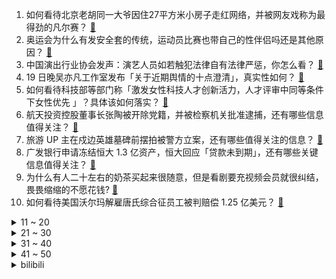 1. 如何看待北京老胡同一大爷因住27平方米小房子走红网络，并被网友戏称为最得劲的凡尔赛？ [:link:](https://www.zhihu.com/question/472763364)
2. 奥运会为什么有发安全套的传统，运动员比赛也带自己的性伴侣吗还是其他原因？ [:link:](https://www.zhihu.com/question/471480817)
3. 中国演出行业协会发声：演艺人员如若触犯法律自有法律严惩，你怎么看？ [:link:](https://www.zhihu.com/question/473241414)
4. 19 日晚吴亦凡工作室发布「关于近期舆情的十点澄清」，真实性如何？ [:link:](https://www.zhihu.com/question/473270235)
5. 如何看待科技部等部门称「激发女性科技人才创新活力，人才评审中同等条件下女性优先 」？具体该如何落实？ [:link:](https://www.zhihu.com/question/473183170)
6. 航天投资控股董事长张陶被开除党籍，并被检察机关批准逮捕，还有哪些信息值得关注？ [:link:](https://www.zhihu.com/question/473261238)
7. 旅游 UP 主在戍边英雄墓碑前摆拍被警方立案，还有哪些值得关注的信息？ [:link:](https://www.zhihu.com/question/473122305)
8. 广发银行申请冻结恒大 1.3 亿资产，恒大回应「贷款未到期」，还有哪些关键信息值得关注？ [:link:](https://www.zhihu.com/question/473193941)
9. 为什么有人二十左右的奶茶买起来很随意，但是看剧要充视频会员就很纠结，畏畏缩缩的不愿花钱? [:link:](https://www.zhihu.com/question/469288282)
10. 如何看待美国沃尔玛解雇唐氏综合征员工被判赔偿 1.25 亿美元？ [:link:](https://www.zhihu.com/question/473024466)
<details>
<summary>11 ~ 20</summary>

11. 截至19日晚，都美竹的 24 小时期限内吴亦凡未退圈，都美竹暂未放出更多信息，吴亦凡会全身而退吗？ [:link:](https://www.zhihu.com/question/473266486)
12. 一分钟奥特曼和十个亿，选哪个？ [:link:](https://www.zhihu.com/question/472319404)
13. 既然Iso越高噪点越多，那么把iso开到最低，曝光时间拉长，是不是就可以得到一张画质非常好的照片？ [:link:](https://www.zhihu.com/question/472876923)
14. 一个人有贵气是什么特征？ [:link:](https://www.zhihu.com/question/61071183)
15. 那些长期熬夜的人会怎么样？ [:link:](https://www.zhihu.com/question/471772400)
16. 马克思主义三大来源著作首次系统整理面世，你对马克思主义有哪些学理上的了解？ [:link:](https://www.zhihu.com/question/466294624)
17. 在地球上，我作为人，认为人的地位一定比其他生物高，是否正确？ [:link:](https://www.zhihu.com/question/473108260)
18. 面对目前都美竹曝光的信息，吴亦凡方面会怎么处理？他会真的退圈吗？ [:link:](https://www.zhihu.com/question/473034206)
19. 从什么时候起，日本动画里青梅竹马就总是赢不了天降呢？为什么？ [:link:](https://www.zhihu.com/question/472757190)
20. 我国成年人肥胖率超过 50% ，超重肥胖会对身体产生哪些影响？如何健康合理减肥？ [:link:](https://www.zhihu.com/question/472532788)
</details>
<details>
<summary>21 ~ 30</summary>

21. 韩束率先与吴亦凡解约后，康师傅也宣布解约，会引发更大规模的解约风波吗？ [:link:](https://www.zhihu.com/question/473012719)
22. 借了一个男孩steam账号打游戏，上号之前都会跟他说一声，今天他说上号前不用跟他说，是什么意思？ [:link:](https://www.zhihu.com/question/389364381)
23. 如何评价印尼男子主动吸入新冠病毒后去世？还有哪些信息值得关注？ [:link:](https://www.zhihu.com/question/472914984)
24. 过去一百年间，有哪些生物明显进化了？ [:link:](https://www.zhihu.com/question/472023567)
25. 女孩子哪个瞬间会让你觉得很有教养? [:link:](https://www.zhihu.com/question/364828906)
26. 如何看待都美竹、张丹三之后魏雨欣再发吴亦凡聊天及转账记录「当勇敢的那一个人」？ [:link:](https://www.zhihu.com/question/473149548)
27. 女朋友喜欢玩乙女游戏、叫纸片人老公，是什么心理？该怎么沟通？ [:link:](https://www.zhihu.com/question/472249121)
28. 化学实验用的烧杯能不能平时喝水用？ [:link:](https://www.zhihu.com/question/30500379)
29. 人到底怎么才可以变好？ [:link:](https://www.zhihu.com/question/466125585)
30. 农村的公公婆婆要带 20几个亲戚来我新家给我们温锅，被我阻止了，是我做错了么，应该怎么处理？ [:link:](https://www.zhihu.com/question/26730418)
</details>
<details>
<summary>31 ~ 40</summary>

31. 你喜欢的和喜欢你的，选哪个呢? [:link:](https://www.zhihu.com/question/469099158)
32. 明知道不可能做到，为什么还要努力？ [:link:](https://www.zhihu.com/question/469861039)
33. 有什么事情是你上了大学后才知道的？ [:link:](https://www.zhihu.com/question/355322953)
34. 我想参加高职扩招，怎么报名？ [:link:](https://www.zhihu.com/question/458784955)
35. 哪个求职网站（app）最靠谱？ [:link:](https://www.zhihu.com/question/21383951)
36. 有没有短篇小甜文推荐？ [:link:](https://www.zhihu.com/question/471579661)
37. 相关性与因果有什么联系与区别？ [:link:](https://www.zhihu.com/question/40007470)
38. 金钱和快乐哪个更重要? [:link:](https://www.zhihu.com/question/473072543)
39. 没人觉得《三体Ⅱ》中庄颜很可悲吗？ [:link:](https://www.zhihu.com/question/472579688)
40. 晚上跑步真的会瘦吗？ [:link:](https://www.zhihu.com/question/389149750)
</details>
<details>
<summary>41 ~ 50</summary>

41. 看了那么多道理，为什么还是改变不了自己？ [:link:](https://www.zhihu.com/question/468182183)
42. 中考失败了应选择什么出路？ [:link:](https://www.zhihu.com/question/470206909)
43. 喜欢燕麦咖啡的人，到底喜欢的是什么？ [:link:](https://www.zhihu.com/question/436457768)
44. 明兰不接受贺弘文纳表妹曹锦绣为妾，为何能接受顾廷烨纳妾呢？ [:link:](https://www.zhihu.com/question/310572997)
45. 长得漂亮的人一般都有什么共同点？ [:link:](https://www.zhihu.com/question/470255436)
46. 男生除了香水还有什么办法让自己身上没有异味或者好闻？ [:link:](https://www.zhihu.com/question/471921149)
47. 国企的工作真的有人们口中说的那么完美吗？ [:link:](https://www.zhihu.com/question/471714849)
48. 变美后的你，可以给出哪些实用的建议？ [:link:](https://www.zhihu.com/question/466763464)
49. 高中生物有什么好用的练习册推荐？ [:link:](https://www.zhihu.com/question/409338461)
50. 去男友家见家长，受过哪些委屈和不尊重？ [:link:](https://www.zhihu.com/question/461327564)
</details><details>
<summary>bilibili</summary>

1. 我摊牌了！咱庵塌了！ [:link:](//www.bilibili.com/video/BV1GU4y137eA)
2. 不要“做”挑战？（第十三期）【上】 [:link:](//www.bilibili.com/video/BV1iM4y1K7DH)
3. 不要笑挑战 [:link:](//www.bilibili.com/video/BV1VB4y1K7eL)
4. 【亮记生物鉴定】网络热传生物鉴定32 [:link:](//www.bilibili.com/video/BV1Lw411975d)
5. 太悲壮！血战至最后一人！《亮剑》P3 [:link:](//www.bilibili.com/video/BV1aw411d7o7)
6. 买 瓜 大 队 [:link:](//www.bilibili.com/video/BV1CU4y137FJ)
7. 《网络热门科普工作者鉴定》 [:link:](//www.bilibili.com/video/BV1qb4y167JA)
8. 你真的了解加拿大电鳗嘛？ [:link:](//www.bilibili.com/video/BV1to4y1D7G3)
9. 《仅 粉 丝 可 见 的 纯 洁》：加拿大电鳗贞洁保卫战 [:link:](//www.bilibili.com/video/BV1o54y1n7MV)
10. 找两个互不认识的UP主，让他们强行聊天会有多尬？【尬聊01】 [:link:](//www.bilibili.com/video/BV1uL411H7jA)
<details>
<summary>11 ~ 20</summary>

11. 【50W纪念】谢 谢 ——嘉心糖们有句话想对你们说。。。 [:link:](//www.bilibili.com/video/BV1L64y1z7Df)
12. 《内 向 顾 客》 [:link:](//www.bilibili.com/video/BV1Wv411n7FK)
13. 课 堂 请 勿 对 对 子【第二季2】写给抑郁的诗 [:link:](//www.bilibili.com/video/BV1NV411s75y)
14. “读评论”这可能是最后一期了，且珍惜！ [:link:](//www.bilibili.com/video/BV1tv411n7Ek)
15. 课本里的深情诗人，网络上的“第一渣男”。这是真的吗？ [:link:](//www.bilibili.com/video/BV1Sb4y1k7Bd)
16. 真没下次了！且珍惜！ [:link:](//www.bilibili.com/video/BV1dU4y137x2)
17. 【时代少年团】TNT卧室僵尸游戏 [:link:](//www.bilibili.com/video/BV1Yq4y1W7sy)
18. 【STN快报第五季46】言出法随，大口四方 [:link:](//www.bilibili.com/video/BV1Tq4y1W7vM)
19. 【4K治愈】真实存在的动漫场景，在新疆！《伊犁的童话II：鹰的国》 [:link:](//www.bilibili.com/video/BV1Hv411n7oc)
20. 全球唯一米其林 百万小电视 一口咬下去我的号还在吗 [:link:](//www.bilibili.com/video/BV1jM4y1K765)
</details>
<details>
<summary>21 ~ 30</summary>

21. 如何用钢牙鲨击败雷伊！ [:link:](//www.bilibili.com/video/BV1oU4y137Ed)
22. 【神经病剧场】被 玩 坏 的 泛 哥 哥 ！ [:link:](//www.bilibili.com/video/BV1dh41167Rb)
23. 民间小伙为了完成儿时的梦想手机拍摄原创武侠短片《五郎八卦棍》 [:link:](//www.bilibili.com/video/BV1j44y127rM)
24. 【全网最全】20个Safari浏览器隐藏绝技，你未必全知道！！！ [:link:](//www.bilibili.com/video/BV1L64y1t7ks)
25. 小伙一个月挑战喝完一万瓶水，竟然还中了大奖？ [:link:](//www.bilibili.com/video/BV1uU4y1G7Jo)
26. 可怕！不要在晚上玩这款国外的海绵宝宝游戏！ [:link:](//www.bilibili.com/video/BV1k64y1471Y)
27. 【红警模仿】好家伙，一人把苏军给学明白了！ [:link:](//www.bilibili.com/video/BV1ro4y1X7UW)
28. 卖瓜老板无伤通关刘华强 [:link:](//www.bilibili.com/video/BV1vU4y137Ti)
29. 【泠鸢/hanser】《时光代理人》ED-翻唱，红眼睛和金眼睛的人哦都小心点 [:link:](//www.bilibili.com/video/BV19h41167ay)
30. 今天，教tony老师重新做人！ [:link:](//www.bilibili.com/video/BV1NL411H7GE)
</details>
<details>
<summary>31 ~ 40</summary>

31. 当 代 毕 业 生 生 存 现 状 [:link:](//www.bilibili.com/video/BV13v411n7W9)
32. 【以衣换衣】BW现场换掉美少女的衣服！？ [:link:](//www.bilibili.com/video/BV1RB4y1N7T6)
33. 我要酸了，我开始酸了，我已经在酸了… [:link:](//www.bilibili.com/video/BV1oo4y1X721)
34. 《有点衰》原神玩家倒霉图鉴 [:link:](//www.bilibili.com/video/BV1TP4y147GE)
35. 后怕！为了救流浪猫，差点让自家猫染上猫瘟！ [:link:](//www.bilibili.com/video/BV1a64y1z7pW)
36. 当年火遍全国的打鬼子游戏，真结局到底是什么？？ [:link:](//www.bilibili.com/video/BV1jv411E7fK)
37. 九岁的我还没有读书，在家给弟弟沏奶粉 [:link:](//www.bilibili.com/video/BV1H64y1z7hs)
38. 30W日元挑战PS5超级扭蛋机！究竟能得到什么豪华奖品呢！ [:link:](//www.bilibili.com/video/BV1wg411M7Gn)
39. 事事难预料 [:link:](//www.bilibili.com/video/BV15B4y1K7gL)
40. 【内鬼对线】暑假里学校最大的谎言 [:link:](//www.bilibili.com/video/BV1Ww41197Vo)
</details>
<details>
<summary>41 ~ 50</summary>

41. 评分7.4！迪迦变渣男？情债大古还？重看迪迦奥特曼剧场版《最终圣战》！ [:link:](//www.bilibili.com/video/BV1sf4y1j7oU)
42. 路灯下卖西瓜的父亲，看哭无数网友…… [:link:](//www.bilibili.com/video/BV1gK4y1u7nY)
43. 《致吴签》：你欠她的，拿什么来还？！ [:link:](//www.bilibili.com/video/BV1Kf4y1577j)
44. 【INTO1】这才是真正的奥运喝彩曲MV｜《INTO THE FIRE》｜粉丝重置版 [:link:](//www.bilibili.com/video/BV1Xo4y1X7Xk)
45. 差亿点我就过了... [:link:](//www.bilibili.com/video/BV1qw411d7Sf)
46. 【热男】四大旗舰手机横评：冲出重重阻挠，华为无愧机皇！ [:link:](//www.bilibili.com/video/BV11q4y1W7ci)
47. 一个简单的掰苹果技巧（干货） [:link:](//www.bilibili.com/video/BV1SB4y1N72k)
48. 《骂 粉 丝》 [:link:](//www.bilibili.com/video/BV1Qb4y1k7By)
49. 一盘销魂爆汁烤肉！外焦里嫩直冒油，人均30吃懵了！！ [:link:](//www.bilibili.com/video/BV1V64y1z7Gv)
50. 癌症与我 [:link:](//www.bilibili.com/video/BV1QX4y1F7ZG)
</details>
<details>
<summary>51 ~ 60</summary>

51. 个人毕业动画作品《赤星》 [:link:](//www.bilibili.com/video/BV1qM4y1K7jq)
52. 载入电竞史册！女主一刀砍爆满血基地！就问还有谁！！吐槽《你微笑时很美》大结局！！ [:link:](//www.bilibili.com/video/BV12o4y1X7uu)
53. 又有傻子，但我不说是谁 [:link:](//www.bilibili.com/video/BV1nL411H7dx)
54. 麦当劳：你要是再把汉堡改成这样我就报警了！ [:link:](//www.bilibili.com/video/BV1Gy4y1T78R)
55. 军 备 竞 赛 [:link:](//www.bilibili.com/video/BV1wv411n77W)
56. 诱骗欺压？女网红爆锤吴X凡，揭露明星选秀另类招聘乱象【牛顿】 [:link:](//www.bilibili.com/video/BV1Sh41167fe)
57. 史上最骚魔法师！(第四集) [:link:](//www.bilibili.com/video/BV1Tq4y1W7jr)
58. 南方碳水浓度爆表的早餐！10元超大款，北方人直接爽翻！ [:link:](//www.bilibili.com/video/BV1XB4y1N7jh)
59. 这游戏玩的就离谱！！ [:link:](//www.bilibili.com/video/BV1HK4y1u7vS)
60. 这个视频主要是面对hr恶意甩锅的回应，希望大家都能跟我一样勇敢一点，不要害怕对谈，整理语言跟逻辑强有力进行回击 [:link:](//www.bilibili.com/video/BV1vf4y1j7mB)
</details>
<details>
<summary>61 ~ 70</summary>

61. 坏姐姐就这么好看吗？❤ [:link:](//www.bilibili.com/video/BV1KP4y147PZ)
62. ♥  医   者   仁   心  ♥ [:link:](//www.bilibili.com/video/BV1a64y1z7nm)
63. 全方位打脸《你微笑时很美》，我从来没见过这么垃圾的电视剧! [:link:](//www.bilibili.com/video/BV1V64y1t7t3)
64. 夜食记开张，沉浸式深夜炸串！ [:link:](//www.bilibili.com/video/BV1HL411H7mv)
65. 《可露希尔的秘密档案》07话：非常看重共事者的贸易站！ [:link:](//www.bilibili.com/video/BV1Xf4y1L7rF)
66. 漫展上这种cos保安都追着拍照 镇魂街2.5米许褚 [:link:](//www.bilibili.com/video/BV1ro4y1X7DQ)
67. 大家好，我是声优津田健次郎，听说中国的大家喜欢叫我“津叔”？ [:link:](//www.bilibili.com/video/BV1qw411d7cV)
68. 软辅到底有没有用？有用！ [:link:](//www.bilibili.com/video/BV16b4y167Vt)
69. 绑 架 代 替 购 买 [:link:](//www.bilibili.com/video/BV1jq4y1W7tm)
70. 当我的世界石头全部消失？！ [:link:](//www.bilibili.com/video/BV15q4y1W7yS)
</details>
<details>
<summary>71 ~ 80</summary>

71. 当整个MC世界被铺满「基岩迷宫！」 [:link:](//www.bilibili.com/video/BV1Ev411n7bN)
72. 敢  杀  我  的  马 [:link:](//www.bilibili.com/video/BV1a64y1z75j)
73. 【让学】让子弹飞里的真正赢家！颠覆剧情：一个致命女人和她的逆袭暗线 [:link:](//www.bilibili.com/video/BV1uL411p73m)
74. 爷爷务农回来 看到孙女 颤抖地从口袋掏出“惊喜”  打开后孙女泪崩！网友：爷爷的兜里永远藏着惊喜！ [:link:](//www.bilibili.com/video/BV1G44y127sZ)
75. 被盗视频后，冒充我的人说我是假的，还把我举报了？ [:link:](//www.bilibili.com/video/BV1tB4y1N7yx)
76. 【联通/电信/移动】极乐净土 [:link:](//www.bilibili.com/video/BV1fV411H7Vt)
77. 脑花也能吃？自制一道酸辣烤脑花，弥补这么多年错过的一道美食 [:link:](//www.bilibili.com/video/BV1Wq4y1W74M)
78. 韩国文化输出有多强 | 有轶见 [:link:](//www.bilibili.com/video/BV1c44y1B7Ya)
79. 13年前汶川地震时“素全法师”连破三戒，最终救千人！108罗汉诞生罗汉寺 [:link:](//www.bilibili.com/video/BV1Rw411d74W)
80. 厉害了！我国医生完成全球首例无缺血心脏移植 [:link:](//www.bilibili.com/video/BV15y4y1T7BU)
</details>
<details>
<summary>81 ~ 90</summary>

81. 当所有生物和玩家都长得完全一致，无法分辨！ [:link:](//www.bilibili.com/video/BV1eg411M7kh)
82. 大家好，这里就是bilibili的世界吗？初来乍到，请多关照哦～ [:link:](//www.bilibili.com/video/BV1qw411d7a8)
83. 我要看什么？！ [:link:](//www.bilibili.com/video/BV18o4y1D7K3)
84. 救命！实验室里竟造出人形大鼠！ [:link:](//www.bilibili.com/video/BV1Qb4y1k7DD)
85. 王刚牌火锅料煮6斤鲜毛肚下锅，边涮边吃四伯爷连说安逸 [:link:](//www.bilibili.com/video/BV1Kq4y1W7KJ)
86. “如果高考也能拼夕夕...” [:link:](//www.bilibili.com/video/BV1yg411T7fB)
87. 薪 炎 永 燃 拍 摄 现 场 [:link:](//www.bilibili.com/video/BV1ML411H7Gc)
88. 装成小学生去折磨骗子，把骗子气坏了，要报警抓我 [:link:](//www.bilibili.com/video/BV1H54y1E7B1)
89. 华农兄弟：摘点兄弟家的桃子，顺便钓一下鱼，再抓只兔子来烤 [:link:](//www.bilibili.com/video/BV1C54y1n7hd)
90. 强！狙击手3秒打断百米外牙签 [:link:](//www.bilibili.com/video/BV18h411r78m)
</details>
<details>
<summary>91 ~ 100</summary>

91. 【乐正绫V5 Dark】世末歌者（你绝对不敢相信这是虚拟歌姬）「Cotton」 [:link:](//www.bilibili.com/video/BV1564y1z7mM)
92. 【舞蹈剧】舞蹈就是我的生命，重新认识下，我是贝拉（直播剪辑） [:link:](//www.bilibili.com/video/BV1oo4y1X7Ca)
93. 缺 德 [:link:](//www.bilibili.com/video/BV1yL411H77X)
94. 同学们，周末愉快！洗袜子！ [:link:](//www.bilibili.com/video/BV1fg411T7Zj)
95. 学了三年的动画，为啥都说我学进了地府！~ [:link:](//www.bilibili.com/video/BV1NP4y147b8)
96. 我看了一个通宵《奥特曼》后，得出了个大逆不道的结论……【话奥33】 [:link:](//www.bilibili.com/video/BV1Ro4y1X7Jc)
97. 帅小伙继续卧薪尝胆，怒肝出史上最强葫芦娃续集 [:link:](//www.bilibili.com/video/BV1Av411n7Q2)
98. 性教育！生死观！人生的意义，15年前的国产儿童向动画里面居然有这么深的含义，13分钟带你了解【大耳朵图图】你不知道的事情 [:link:](//www.bilibili.com/video/BV1Yw411d7od)
99. 金枪鱼现抓现吃，漠叔来西沙受渔民夹道欢迎，纷纷拿出海鲜 [:link:](//www.bilibili.com/video/BV1F54y1H7eW)
100. 我以后再也不读圆周率了。。。哭了，再也不敢了... [:link:](//www.bilibili.com/video/BV1Qw411d7Yd)
</details></details>